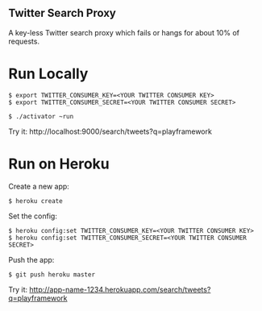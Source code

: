 Twitter Search Proxy
--------------------

A key-less Twitter search proxy which fails or hangs for about 10% of requests.

Run Locally
===========

```
$ export TWITTER_CONSUMER_KEY=<YOUR TWITTER CONSUMER KEY>
$ export TWITTER_CONSUMER_SECRET=<YOUR TWITTER CONSUMER SECRET>

$ ./activator ~run
```

Try it:
http://localhost:9000/search/tweets?q=playframework

Run on Heroku
=============

Create a new app:

    $ heroku create

Set the config:

    $ heroku config:set TWITTER_CONSUMER_KEY=<YOUR TWITTER CONSUMER KEY>
    $ heroku config:set TWITTER_CONSUMER_SECRET=<YOUR TWITTER CONSUMER SECRET>

Push the app:

    $ git push heroku master

Try it:
http://app-name-1234.herokuapp.com/search/tweets?q=playframework
